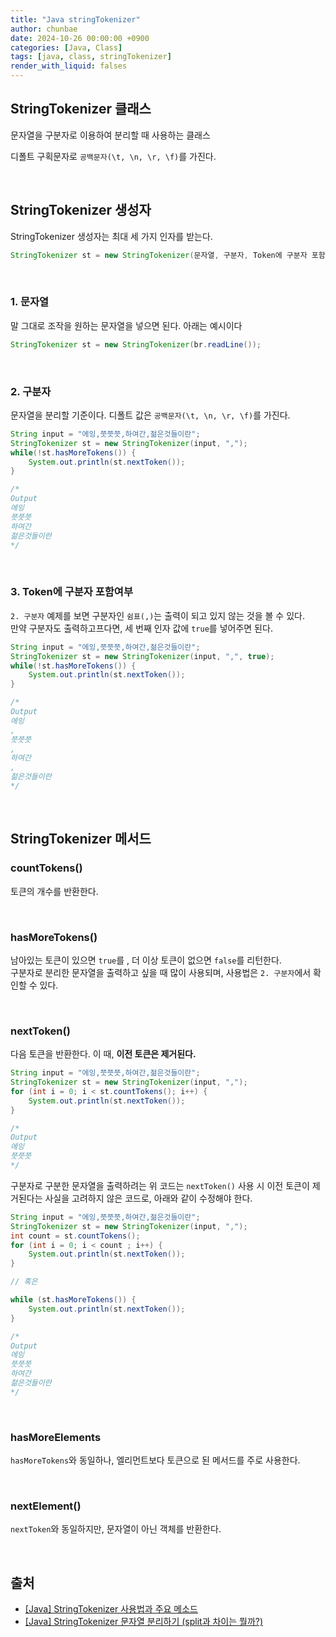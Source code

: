 ```yaml
---
title: "Java stringTokenizer"
author: chunbae
date: 2024-10-26 00:00:00 +0900
categories: [Java, Class]
tags: [java, class, stringTokenizer]
render_with_liquid: falses
---
```


## StringTokenizer 클래스

문자열을 구분자로 이용하여 분리할 때 사용하는 클래스

디폴트 구획문자로 `공백문자(\t, \n, \r, \f)`를 가진다.

<br>

## StringTokenizer 생성자

StringTokenizer 생성자는 최대 세 가지 인자를 받는다.

```java
StringTokenizer st = new StringTokenizer(문자열, 구분자, Token에 구분자 포함여부);
```

<br>

### 1. 문자열

말 그대로 조작을 원하는 문자열을 넣으면 된다. 아래는 예시이다

```java
StringTokenizer st = new StringTokenizer(br.readLine());
```

<br>

### 2. 구분자

문자열을 분리할 기준이다. 디폴트 값은 `공백문자(\t, \n, \r, \f)`를 가진다.

```java
String input = "에잉,쯧쯧쯧,하여간,젊은것들이란";
StringTokenizer st = new StringTokenizer(input, ",");
while(!st.hasMoreTokens()) {
	System.out.println(st.nextToken());
}

/*
Output
에잉
쯧쯧쯧
하여간
젊은것들이란
*/
```

<br>

### 3. Token에 구분자 포함여부

`2. 구분자` 예제를 보면 구분자인 `쉼표(,)`는 출력이 되고 있지 않는 것을 볼 수 있다.
<br>
만약 구분자도 출력하고프다면, 세 번째 인자 값에 `true`를 넣어주면 된다.

```java
String input = "에잉,쯧쯧쯧,하여간,젊은것들이란";
StringTokenizer st = new StringTokenizer(input, ",", true);
while(!st.hasMoreTokens()) {
	System.out.println(st.nextToken());
}

/*
Output
에잉
,
쯧쯧쯧
,
하여간
,
젊은것들이란
*/
```

<br>

## StringTokenizer 메서드

### countTokens()

토큰의 개수를 반환한다.

<br>

### hasMoreTokens()

남아있는 토큰이 있으면 `true`를 , 더 이상 토큰이 없으면 `false`를 리턴한다.
<br>
구분자로 분리한 문자열을 출력하고 싶을 때 많이 사용되며, 사용법은 `2. 구분자`에서 확인할 수 있다.

<br>

### nextToken()

다음 토큰을 반환한다. 이 때, **이전 토큰은 제거된다.**

```java
String input = "에잉,쯧쯧쯧,하여간,젊은것들이란";
StringTokenizer st = new StringTokenizer(input, ",");
for (int i = 0; i < st.countTokens(); i++) {
	System.out.println(st.nextToken());
}

/*
Output
에잉
쯧쯧쯧
*/
```

구분자로 구분한 문자열을 출력하려는 위 코드는 `nextToken()` 사용 시 이전 토큰이 제거된다는 사실을 고려하지 않은 코드로, 아래와 같이 수정해야 한다.

```java
String input = "에잉,쯧쯧쯧,하여간,젊은것들이란";
StringTokenizer st = new StringTokenizer(input, ",");
int count = st.countTokens();
for (int i = 0; i < count ; i++) {
	System.out.println(st.nextToken());
}

// 혹은

while (st.hasMoreTokens()) {
	System.out.println(st.nextToken());
}

/*
Output
에잉
쯧쯧쯧
하여간
젊은것들이란
*/
```

<br>

### hasMoreElements

`hasMoreTokens`와 동일하나, 엘리먼트보다 토큰으로 된 메서드를 주로 사용한다.

<br>

### nextElement()

`nextToken`와 동일하지만, 문자열이 아닌 객체를 반환한다.

<br>

## 출처

- [[Java] StringTokenizer 사용법과 주요 메소드](https://da2uns2.tistory.com/entry/Java-StringTokenizer-%EC%82%AC%EC%9A%A9%EB%B2%95%EA%B3%BC-%EC%A3%BC%EC%9A%94-%EB%A9%94%EC%86%8C%EB%93%9C)	
- [[Java] StringTokenizer 문자열 분리하기 (split과 차이는 뭘까?)](https://dev-coco.tistory.com/94)